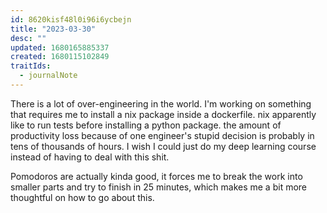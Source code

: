 ```yaml
---
id: 8620kisf48l0i96i6ycbejn
title: "2023-03-30"
desc: ""
updated: 1680165885337
created: 1680115102849
traitIds:
  - journalNote
---
```


There is a lot of over-engineering in the world. I'm working on something
that requires me to install a nix package inside a dockerfile. nix apparently
like to run tests before installing a python package. the amount of productivity
loss because of one engineer's stupid decision is probably in tens of thousands
of hours. I wish I could just do my deep learning course instead of having
to deal with this shit.

Pomodoros are actually kinda good, it forces me to break the work into
smaller parts and try to finish in 25 minutes, which makes me a bit more
thoughtful on how to go about this.
